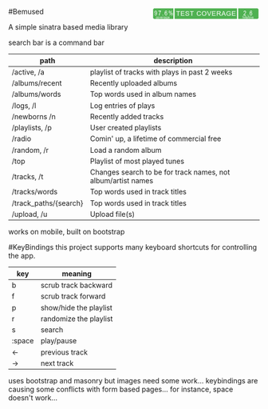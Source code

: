 #Bemused  <img src="https://raw.githubusercontent.com/pfarrell/bemused/master/coverage/coverage-badge.png" align="right" height="25" >

A simple sinatra based media library

search bar is a command bar

|path|description|
|---|---|
|/active, /a|playlist of tracks with plays in past 2 weeks|
|/albums/recent|Recently uploaded albums|
|/albums/words|Top words used in album names|
|/logs, /l|Log entries of plays|
|/newborns /n|Recently added tracks|
|/playlists, /p|User created playlists|
|/radio|Comin' up, a lifetime of commercial free|
|/random, /r|Load a random album|
|/top|Playlist of most played tunes|
|/tracks, /t|Changes search to be for track names, not album/artist names|
|/tracks/words|Top words used in track titles|
|/track\_paths/{search}|Top words used in track titles|
|/upload, /u|Upload file(s)|                                             h

works on mobile, built on bootstrap

#KeyBindings
this project supports many keyboard shortcuts for controlling the app.

|key|meaning|
|---|---|
|b|scrub track backward|
|f|scrub track forward|
|p|show/hide the playlist|
|r|randomize the playlist|
|s|search|
|:space|play/pause|
|←|previous track|
|→|next track|

uses bootstrap and masonry but images need some work...
keybindings are causing some conflicts with form based pages...
for instance, space doesn't work...
